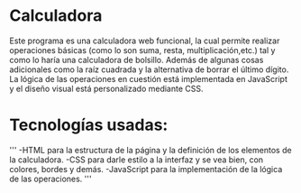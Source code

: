 # Calculadora

Este programa es una calculadora web funcional, la cual permite realizar operaciones básicas (como lo son suma, resta, multiplicación,etc.) tal y como lo haría una calculadora de bolsillo. Además de algunas cosas adicionales como la raíz cuadrada y la alternativa de borrar el último dígito. La lógica de las operaciones en cuestión está implementada en JavaScript y el diseño visual está personalizado mediante CSS.

# Tecnologías usadas:
'''
-HTML para la estructura de la página y la definición de los elementos de la calculadora.
-CSS para darle estilo a la interfaz y se vea bien, con colores, bordes y demás.
-JavaScript para la implementación de la lógica de las operaciones.
'''
